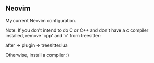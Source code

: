 ## Neovim
My current Neovim configuration. 

Note: If you don't intend to do C or C++ and don't have a c compiler installed, remove 'cpp' and 'c' from treesitter:

after -> plugin -> treesitter.lua

Otherwise, install a compiler :)

